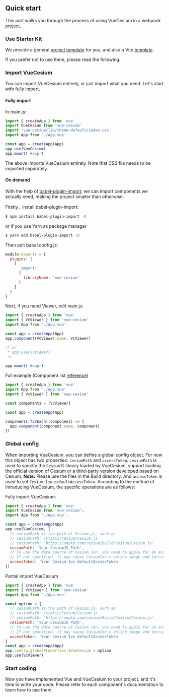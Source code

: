 ## Quick start

This part walks you through the process of using VueCesium in a webpack project.

### Use Starter Kit

We provide a general [project template](https://github.com/zouyaoji/vue-cesium-starter) for you, and also a Vite [template](https://github.com/zouyaoji/vue-cesium-vite-starter).

If you prefer not to use them, please read the following.

### Import VueCesium

You can import VueCesium entirely, or just import what you need. Let's start with fully import.

#### Fully import

In main.js:

```javascript
import { createApp } from 'vue'
import VueCesium from 'vue-cesium'
import 'vue-cesium/lib/theme-default/index.css'
import App from './App.vue'

const app = createApp(App)
app.use(VueCesium)
app.mount('#app')
```

The above imports VueCesium entirely. Note that CSS file needs to be imported separately.

#### On demand

With the help of [babel-plugin-import](https://github.com/ant-design/babel-plugin-import), we can import components we actually need, making the project smaller than otherwise.

Firstly，install babel-plugin-import:

```bash
$ npm install babel-plugin-import -D
```

or if you use Yarn as package manager

```bash
$ yarn add babel-plugin-import -D
```

Then edit babel.config.js:

```js
module.exports = {
  plugins: [
    [
      'import',
      {
        libraryName: 'vue-cesium'
      }
    ]
  ]
}
```

Next, if you need Viewer, edit main.js:

```javascript
import { createApp } from 'vue'
import { VcViewer } from 'vue-cesium'
import App from './App.vue'

const app = createApp(App)
app.component(VcViewer.name, VcViewer)

/* or
 * app.use(VcViewer)
 */

app.mount('#app')
```

Full example (Component list [reference](https://github.com/zouyaoji/vue-cesium/tree/dev/packages))

```javascript
import { createApp } from 'vue'
import App from './App.vue'
import { VcViewer } from 'vue-cesium'

const components = [VcViewer]

const app = createApp(App)

components.forEach((component) => {
  app.component(component.name, component)
})
```

### Global config

When importing VueCesium, you can define a global config object. For now this object has two properties: `cesiumPath` and `accessToken`. `cesiumPath` is used to specify the `CesiumJS` library loaded by VueCesium, support loading the official version of Cesium or a third-party version developed based on Cesium, **Note:** Please use the files in the Build directory. And `accessToken` is used to set `Cesium.Ion.defaultAccessToken`. According to the method of introducing VueCesium, the specific operations are as follows:

Fully import VueCesium:

```js
import { createApp } from 'vue'
import VueCesium from 'vue-cesium';
import App from './App.vue';

const app = createApp(App)
app.use(VueCesium, {
  // cesiumPath is the path of Cesium.js, such as
  // cesiumPath: /static/Cesium/Cesium.js
  // cesiumPath: 'https://unpkg.com/cesium/Build/Cesium/Cesium.js'
  cesiumPath: 'Your CesiumJS Path',
  // To use the data source of Cesium ion, you need to apply for an account at https://cesium.com/ion/ to obtain Access Token.
  // If not specified, it may cause CesiumIon's online image and terrain loading failure
  accessToken: 'Your Cesium Ion defaultAccessToken'
})

```

Partial import VueCesium

```js
import { createApp } from 'vue'
import { VcViewer } from 'vue-cesium'
import App from './App.vue'

const option = {
  // cesiumPath is the path of Cesium.js, such as
  // cesiumPath: /static/Cesium/Cesium.js
  // cesiumPath: 'https://unpkg.com/cesium/Build/Cesium/Cesium.js'
  cesiumPath: 'Your CesiumJS Path',
  // To use the data source of Cesium ion, you need to apply for an account at https://cesium.com/ion/ to obtain Access Token.
  // If not specified, it may cause CesiumIon's online image and terrain loading failure
  accessToken: 'Your Cesium Ion defaultAccessToken'
}
const app = createApp(App)
app.config.globalProperties.$VueCesium = option
app.use(VcViewer)
```

### Start coding

Now you have implemented Vue and VueCesium to your project, and it's time to write your code. Please refer to each component's documentation to learn how to use them.
